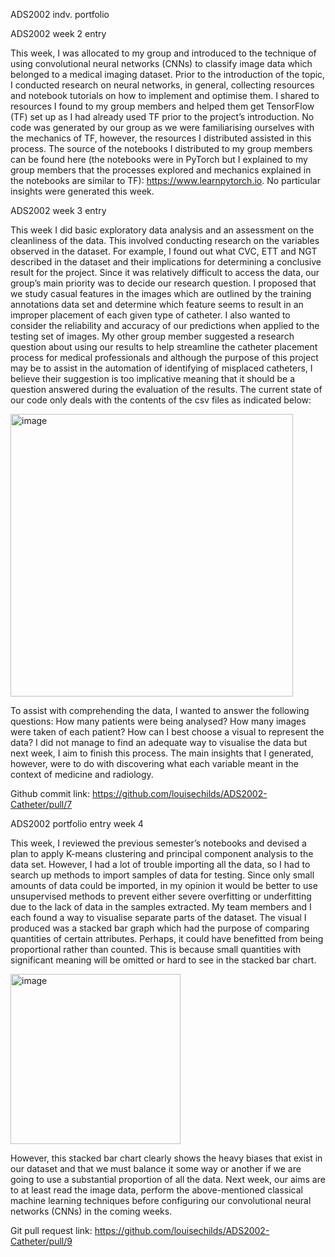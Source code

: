 ADS2002 indv. portfolio

ADS2002 week 2 entry

This week, I was allocated to my group and introduced to the technique of using convolutional neural networks (CNNs) to classify image data which belonged to a medical imaging dataset. Prior to the introduction of the topic, I conducted research on neural networks, in general, collecting resources and notebook tutorials on how to implement and optimise them. I shared to resources I found to my group members and helped them get TensorFlow (TF) set up as I had already used TF prior to the project’s introduction. No code was generated by our group as we were familiarising ourselves with the mechanics of TF, however, the resources I distributed assisted in this process. The source of the notebooks I distributed to my group members can be found here (the notebooks were in PyTorch but I explained to my group members that the processes explored and mechanics explained in the notebooks are similar to TF): https://www.learnpytorch.io. No particular insights were generated this week.

ADS2002 week 3 entry

This week I did basic exploratory data analysis and an assessment on the cleanliness of the data. This involved conducting research on the variables observed in the dataset. For example, I found out what CVC, ETT and NGT described in the dataset and their implications for determining a conclusive result for the project. Since it was relatively difficult to access the data, our group’s main priority was to decide our research question. I proposed that we study casual features in the images which are outlined by the training annotations data set and determine which feature seems to result in an improper placement of each given type of catheter. I also wanted to consider the reliability and accuracy of our predictions when applied to the testing set of images. My other group member suggested a research question about using our results to help streamline the catheter placement process for medical professionals and although the purpose of this project may be to assist in the automation of identifying of misplaced catheters, I believe their suggestion is too implicative meaning that it should be a question answered during the evaluation of the results. The current state of our code only deals with the contents of the csv files as indicated below:

<img width="452" alt="image" src="https://github.com/AdamChoong0095/ADS2002-33154384/assets/130020182/91e8ed09-3ee7-4ff1-a505-e2c81a813e5b">

To assist with comprehending the data, I wanted to answer the following questions: How many patients were being analysed? How many images were taken of each patient? How can I best choose a visual to represent the data? I did not manage to find an adequate way to visualise the data but next week, I aim to finish this process. The main insights that I generated, however, were to do with discovering what each variable meant in the context of medicine and radiology. 

Github commit link: https://github.com/louisechilds/ADS2002-Catheter/pull/7

ADS2002 portfolio entry week 4

This week, I reviewed the previous semester’s notebooks and devised a plan to apply K-means clustering and principal component analysis to the data set. However, I had a lot of trouble importing all the data, so I had to search up methods to import samples of data for testing.  Since only small amounts of data could be imported, in my opinion it would be better to use unsupervised methods to prevent either severe overfitting or underfitting due to the lack of data in the samples extracted. My team members and I each found a way to visualise separate parts of the dataset. The visual I produced was a stacked bar graph which had the purpose of comparing quantities of certain attributes. Perhaps, it could have benefitted from being proportional rather than counted. This is because small quantities with significant meaning will be omitted or hard to see in the stacked bar chart. 

<img width="272" alt="image" src="https://github.com/AdamChoong0095/ADS2002-33154384/assets/130020182/f5cb3143-9834-4762-b782-4074e267fbb8">

However, this stacked bar chart clearly shows the heavy biases that exist in our dataset and that we must balance it some way or another if we are going to use a substantial proportion of all the data. Next week, our aims are to at least read the image data, perform the above-mentioned classical machine learning techniques before configuring our convolutional neural networks (CNNs) in the coming weeks. 

Git pull request link: https://github.com/louisechilds/ADS2002-Catheter/pull/9
